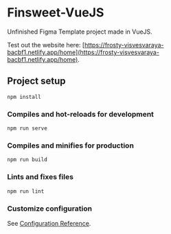 # Finsweet-VueJS

Unfinished Figma Template project made in VueJS.

Test out the website here: [https://frosty-visvesvaraya-bacbf1.netlify.app/home](https://frosty-visvesvaraya-bacbf1.netlify.app/home).

## Project setup
```
npm install
```

### Compiles and hot-reloads for development
```
npm run serve
```

### Compiles and minifies for production
```
npm run build
```

### Lints and fixes files
```
npm run lint
```

### Customize configuration
See [Configuration Reference](https://cli.vuejs.org/config/).

